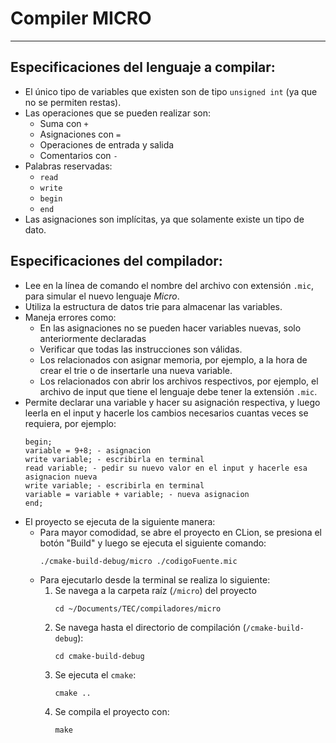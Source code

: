 # Compiler MICRO
---
## Especificaciones del lenguaje a compilar:

- El único tipo de variables que existen son de tipo `unsigned int` (ya que no se permiten restas).
- Las operaciones que se pueden realizar son:
  - Suma con `+`
  - Asignaciones con `=`
  - Operaciones de entrada y salida
  - Comentarios con `-`
- Palabras reservadas:
  - `read`
  - `write`
  - `begin`
  - `end`
- Las asignaciones son implícitas, ya que solamente existe un tipo de dato.

## Especificaciones del compilador:
- Lee en la línea de comando el nombre del archivo con extensión `.mic`, para simular el nuevo lenguaje *Micro*.
- Utiliza la estructura de datos trie para almacenar las variables.
- Maneja errores como:
  - En las asignaciones no se pueden hacer variables nuevas, solo anteriormente declaradas
  - Verificar que todas las instrucciones son válidas.
  - Los relacionados con asignar memoria, por ejemplo, a la hora de crear el trie o de insertarle una nueva variable.
  - Los relacionados con abrir los archivos respectivos, por ejemplo, el archivo de input que tiene el lenguaje debe tener la extensión `.mic`.
- Permite declarar una variable y hacer su asignación respectiva, y luego leerla en el input y hacerle los cambios necesarios cuantas veces se requiera, por ejemplo:
   ```
   begin;
  variable = 9+8; - asignacion
  write variable; - escribirla en terminal
  read variable; - pedir su nuevo valor en el input y hacerle esa asignacion nueva
  write variable; - escribirla en terminal
  variable = variable + variable; - nueva asignacion
  end;
  ``` 
- El proyecto se ejecuta de la siguiente manera:
  - Para mayor comodidad, se abre el proyecto en CLion, se presiona el botón "Build" y luego se ejecuta el siguiente comando:
     ```
     ./cmake-build-debug/micro ./codigoFuente.mic
     ```
  - Para ejecutarlo desde la terminal se realiza lo siguiente:
    1. Se navega a la carpeta raíz (`/micro`) del proyecto
       ``` 
       cd ~/Documents/TEC/compiladores/micro
       ```
    2. Se navega hasta el directorio de compilación (`/cmake-build-debug`): 
       ``` 
       cd cmake-build-debug
       ```
    3. Se ejecuta el `cmake`:
       ``` 
       cmake ..
       ```
    4. Se compila el proyecto con:
       ``` 
       make
       ```